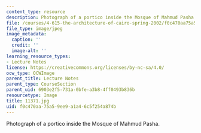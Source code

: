 ```yaml
---
content_type: resource
description: Photograph of a portico inside the Mosque of Mahmud Pasha.
file: /courses/4-615-the-architecture-of-cairo-spring-2002/f0c470aa75a59ee9a1a46c5f254a874b_11371.jpg
file_type: image/jpeg
image_metadata:
  caption: ''
  credit: ''
  image-alt: ''
learning_resource_types:
- Lecture Notes
license: https://creativecommons.org/licenses/by-nc-sa/4.0/
ocw_type: OCWImage
parent_title: Lecture Notes
parent_type: CourseSection
parent_uid: 6903e2f5-731a-0bfe-a3b8-4ff0493b836b
resourcetype: Image
title: 11371.jpg
uid: f0c470aa-75a5-9ee9-a1a4-6c5f254a874b
---
```

Photograph of a portico inside the Mosque of Mahmud Pasha.